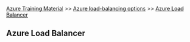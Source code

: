 [Azure Training Material](../index.md) >> [Azure load-balancing options](index.md) >> [Azure Load Balancer](.)

## Azure Load Balancer  
